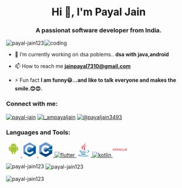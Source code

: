 <h1 align="center">Hi 👋, I'm Payal Jain</h1>
<h3 align="center">A passionat software developer from India.</h3>
<img align="right" alt="coding" width="400" src="https://user-images.githubusercontent.com/74038190/250967618-de30015f-dc5f-4ecf-a49b-ccd2b89776e4.gif">

<p align="left"> <img src="https://komarev.com/ghpvc/?username=payal-jain123&label=Profile%20views&color=0e75b6&style=flat" alt="payal-jain123" /> </p>

- 🌱 I’m currently working on dsa poblems.. **dsa with java,android**

- 📫 How to reach me **jainpayal7310@gmail.com**

- ⚡ Fun fact **I am funny😃...and like to talk everyone and makes the smile.😊😍.**

<h3 align="left">Connect with me:</h3>
<p align="left">
<a href="https://www.linkedin.com/in/payal-jain-a608b8273?" target="blank"><img align="center" src="https://raw.githubusercontent.com/rahuldkjain/github-profile-readme-generator/master/src/images/icons/Social/linked-in-alt.svg" alt="payal-jain" height="30" width="40" /></a>
<a href="https://www.instagram.com/i_ampayaljain?igsh=Nzg0dHY0dTh1eHl1" target="blank"><img align="center" src="https://raw.githubusercontent.com/rahuldkjain/github-profile-readme-generator/master/src/images/icons/Social/instagram.svg" alt="i_ampayaljain" height="30" width="40" /></a>
<a href="https://youtube.com/@payaljain3493?" target="blank"><img align="center" src="https://raw.githubusercontent.com/rahuldkjain/github-profile-readme-generator/master/src/images/icons/Social/youtube.svg" alt="@payaljain3493" height="30" width="40" /></a>
</p>

<h3 align="left">Languages and Tools:</h3>
<p align="left"> <a href="https://developer.android.com" target="_blank" rel="noreferrer"> <img src="https://raw.githubusercontent.com/devicons/devicon/master/icons/android/android-original-wordmark.svg" alt="android" width="40" height="40"/> </a> <a href="https://www.cprogramming.com/" target="_blank" rel="noreferrer"> <img src="https://raw.githubusercontent.com/devicons/devicon/master/icons/c/c-original.svg" alt="c" width="40" height="40"/> </a> <a href="https://www.w3schools.com/cpp/" target="_blank" rel="noreferrer"> <img src="https://raw.githubusercontent.com/devicons/devicon/master/icons/cplusplus/cplusplus-original.svg" alt="cplusplus" width="40" height="40"/> </a> <a href="https://flutter.dev" target="_blank" rel="noreferrer"> <img src="https://www.vectorlogo.zone/logos/flutterio/flutterio-icon.svg" alt="flutter" width="40" height="40"/> </a> <a href="https://www.java.com" target="_blank" rel="noreferrer"> <img src="https://raw.githubusercontent.com/devicons/devicon/master/icons/java/java-original.svg" alt="java" width="40" height="40"/> </a> <a href="https://kotlinlang.org" target="_blank" rel="noreferrer"> <img src="https://www.vectorlogo.zone/logos/kotlinlang/kotlinlang-icon.svg" alt="kotlin" width="40" height="40"/> </a> <a href="https://www.oracle.com/" target="_blank" rel="noreferrer"> <img src="https://raw.githubusercontent.com/devicons/devicon/master/icons/oracle/oracle-original.svg" alt="oracle" width="40" height="40"/> </a> </p>

<p><img align="left" src="https://github-readme-stats.vercel.app/api/top-langs?username=payal-jain123&show_icons=true&locale=en&layout=compact" alt="payal-jain123" /></p>

<p>&nbsp;<img align="center" src="https://github-readme-stats.vercel.app/api?username=payal-jain123&show_icons=true&locale=en" alt="payal-jain123" /></p>

<p><img align="center" src="https://github-readme-streak-stats.herokuapp.com/?user=payal-jain123&" alt="payal-jain123" /></p>

